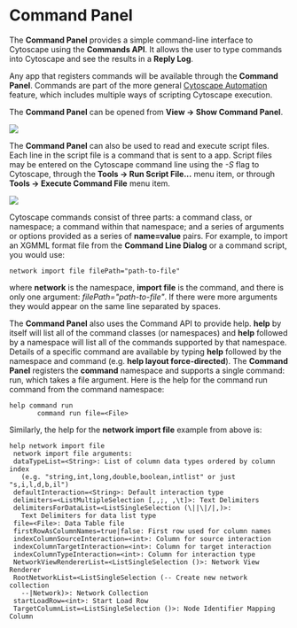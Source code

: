 <a id="command_tool"> </a>
# Command Panel

The **Command Panel** provides a simple command-line interface to
Cytoscape using the **Commands API**. It allows the user to type commands into
Cytoscape and see the results in a **Reply Log**.

Any app that registers commands will
be available through the **Command Panel**. Commands are part of the more general
[Cytoscape Automation](Programmatic_Access_to_Cytoscape_Features_Scripting.html#cytoscape_automation) feature, 
which includes multiple ways of scripting Cytoscape execution.

The **Command Panel** can be opened from **View → Show Command Panel**.

![](_static/images/Command_Tool/AutomationPanel.png)

The **Command Panel** can also be used to read and execute script files. 
Each line in the script file is a command that is sent to a app.
Script files may be entered on the Cytoscape command line using the _-S_
flag to Cytoscape, through the **Tools → Run Script File...** menu item,
or through **Tools → Execute Command File** menu item.

![](_static/images/Command_Tool/RunScriptCommands.png)

Cytoscape commands consist of three parts: a command class, or
namespace; a command within that namespace; and a series of arguments or
options provided as a series of **name=value** pairs. For example, to
import an XGMML format file from the **Command Line Dialog** or a
command script, you would use:

    network import file filePath="path-to-file"

where **network** is the namespace, **import file** is the command, and
there is only one argument: *filePath="path-to-file"*. If there were
more arguments they would appear on the same line separated by spaces.

The **Command Panel** also uses the Command API to provide help. **help** by
itself will list all of the command classes (or namespaces) and **help**
followed by a namespace will list all of the commands supported by that
namespace. Details of a specific command are available by typing **help**
followed by the namespace and command (e.g. **help layout
force-directed**). The **Command Panel** registers the **command** namespace and
supports a single command: run, which takes a file argument. Here is the
help for the command run command from the command namespace:

    help command run
           command run file=<File> 

Similarly, the help for the **network import file** example from above is:

    help network import file
     network import file arguments:
     dataTypeList=<String>: List of column data types ordered by column index 
	   (e.g. "string,int,long,double,boolean,intlist" or just "s,i,l,d,b,il")
     defaultInteraction=<String>: Default interaction type
     delimiters=<ListMultipleSelection [,,;, ,\t]>: Text Delimiters
     delimitersForDataList=<ListSingleSelection (\||\|/|,)>: 
	   Text Delimiters for data list type
     file=<File>: Data Table file
     firstRowAsColumnNames=true|false: First row used for column names
     indexColumnSourceInteraction=<int>: Column for source interaction
     indexColumnTargetInteraction=<int>: Column for target interaction
     indexColumnTypeInteraction=<int>: Column for interaction type
     NetworkViewRendererList=<ListSingleSelection ()>: Network View Renderer
     RootNetworkList=<ListSingleSelection (-- Create new network collection 
	   --|Network)>: Network Collection
     startLoadRow=<int>: Start Load Row
     TargetColumnList=<ListSingleSelection ()>: Node Identifier Mapping Column
